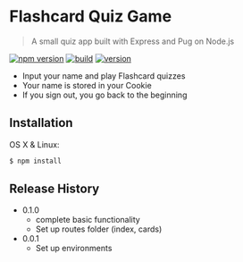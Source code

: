 # Flashcard Quiz Game

> A small quiz app built with Express and Pug on Node.js

[![npm version](https://badgen.net/badge/npm/v6.13.4/green?icon=npm)](https://www.npmjs.com/) [![build](https://badgen.net/badge/build/passing/green?icon=libraries)](https://github.com/brandonwie/FS_nodejs_express_pug) [![version](https://badgen.net/badge/version/v0.1.0/yellow?icon=kofi)](https://github.com/brandonwie/FS_nodejs_express_pug)

- Input your name and play Flashcard quizzes
- Your name is stored in your Cookie
- If you sign out, you go back to the beginning

## Installation

OS X & Linux:

```sh
$ npm install
```

## Release History

- 0.1.0
  - complete basic functionality
  - Set up routes folder (index, cards)
- 0.0.1
  - Set up environments
